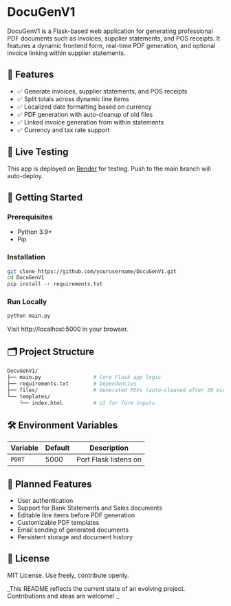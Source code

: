 # DocuGenV1

DocuGenV1 is a Flask-based web application for generating professional PDF documents such as invoices, supplier statements, and POS receipts. It features a dynamic frontend form, real-time PDF generation, and optional invoice linking within supplier statements.

## 🔧 Features

- ✅ Generate invoices, supplier statements, and POS receipts
- ✅ Split totals across dynamic line items
- ✅ Localized date formatting based on currency
- ✅ PDF generation with auto-cleanup of old files
- ✅ Linked invoice generation from within statements
- ✅ Currency and tax rate support

## 🧪 Live Testing

This app is deployed on [Render](https://render.com/) for testing. Push to the main branch will auto-deploy.

## 🚀 Getting Started

### Prerequisites

- Python 3.9+
- Pip

### Installation
```bash
git clone https://github.com/yourusername/DocuGenV1.git
cd DocuGenV1
pip install -r requirements.txt
```
### Run Locally
```bash
python main.py
```
Visit http://localhost:5000 in your browser.

## 🗂️ Project Structure

```bash
DocuGenV1/
├── main.py                 # Core Flask app logic
├── requirements.txt        # Dependencies
├── files/                  # Generated PDFs (auto-cleaned after 30 mins)
└── templates/
    └── index.html          # UI for form inputs
```

## 🛠️ Environment Variables

| Variable | Default | Description           |
| -------- | ------- | --------------------- |
| `PORT`   | 5000    | Port Flask listens on |

## 🔮 Planned Features
- User authentication
- Support for Bank Statements and Sales documents
- Editable line items before PDF generation
- Customizable PDF templates
- Email sending of generated documents
- Persistent storage and document history

## 📄 License
MIT License. Use freely, contribute openly.

  _This README reflects the current state of an evolving project. Contributions and ideas are welcome!
_


